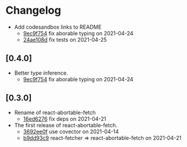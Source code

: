 # Changelog


- Add codesandbox links to README
  - [9ec9f754](https://github.com/dagda1/cuttingedge/commit/9ec9f7545b471d29fa563dc94f9257e5a015bd40) fix aborable typing on 2021-04-24
  - [24ae108d](https://github.com/dagda1/cuttingedge/commit/24ae108dfcf9b4209038070390eec31227b31a41) fix tests on 2021-04-25

## \[0.4.0]

- Better type inference.
  - [9ec9f754](https://github.com/dagda1/cuttingedge/commit/9ec9f7545b471d29fa563dc94f9257e5a015bd40) fix aborable typing on 2021-04-24

## \[0.3.0]

- Rename of react-abortable-fetch
  - [16ed6276](https://github.com/dagda1/cuttingedge/commit/16ed6276e3df72be250789a8816e5fc5cd71bc2e) fix deps on 2021-04-21
- The first release of react-abortable-fetch.
  - [3692ee0f](https://github.com/dagda1/cuttingedge/commit/3692ee0f1099d2a597f81d7ecd9ef29b276c2ec2) use covector on 2021-04-14
  - [b9dd93c9](https://github.com/dagda1/cuttingedge/commit/b9dd93c967604d164db290ea7de62b5602c6401f) react-fetcher => react-abortable-fetch on 2021-04-21
